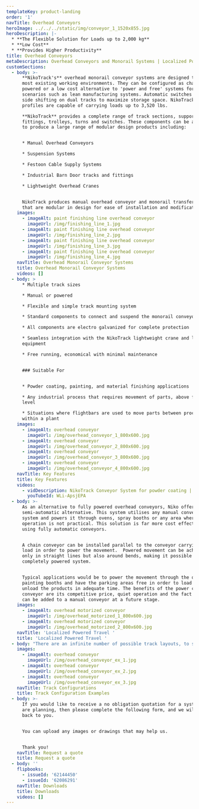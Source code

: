 ```yaml
---
templateKey: product-landing
order: '1'
navTitle: Overhead Conveyors
heroImage: ../../../static/img/conveyor_1_1520x855.jpg
heroDescription: |-
  * **The Flexible Solution for Loads up to 2,000 kg**
  * **Low Cost**
  * **Provides Higher Productivity**
title: Overhead Conveyors
metaDescription: Overhead Conveyors and Monorail Systems | Localized Power Travel | Modular Design | Easy Installation | Easy Modification | Festoons | Free Running
customSections:
  - body: >-
      **NikoTrack's** overhead monorail conveyor systems are designed to suit
      most existing working environments. They can be configured as chain
      powered or a low cost alternative to 'power and free' systems for certain
      scenarios such as lean manufacturing systems. Automatic switches allow for
      side shifting on dual tracks to maximize storage space. NikoTracks six
      profiles are capable of carrying loads up to 3,520 lbs.

      **NikoTrack** provides a complete range of track sections, support
      fittings, trolleys, turns and switches. These components can be assembled
      to produce a large range of modular design products including:


      * Manual Overhead Conveyors

      * Suspension Systems

      * Festoon Cable Supply Systems

      * Industrial Barn Door tracks and fittings

      * Lightweight Overhead Cranes


      NikoTrack produces manual overhead conveyor and monorail transfer systems
      that are modular in design for ease of installation and modification.
    images:
      - imageAlt: paint finishing line overhead conveyor
        imageUrl: /img/finishing_line_1.jpg
      - imageAlt: paint finishing line overhead conveyor
        imageUrl: /img/finishing_line_2.jpg
      - imageAlt: paint finishing line overhead conveyor
        imageUrl: /img/finishing_line_3.jpg
      - imageAlt: paint finishing line overhead conveyor
        imageUrl: /img/finishing_line_4.jpg
    navTitle: Overhead Monorail Conveyor Systems
    title: Overhead Monorail Conveyor Systems
    videos: []
  - body: >
      * Multiple track sizes

      * Manual or powered

      * Flexible and simple track mounting system

      * Standard components to connect and suspend the monorail conveyor track

      * All components are electro galvanized for complete protection

      * Seamless integration with the NikoTrack lightweight crane and lifting
      equipment

      * Free running, economical with minimal maintenance


      ### Suitable For


      * Powder coating, painting, and material finishing applications

      * Any industrial process that requires movement of parts, above floor
      level

      * Situations where flightbars are used to move parts between processes
      within a plant
    images:
      - imageAlt: overhead conveyor
        imageUrl: /img/overhead_conveyor_1_800x600.jpg
      - imageAlt: overhead conveyor
        imageUrl: /img/overhead_conveyor_2_800x600.jpg
      - imageAlt: overhead conveyor
        imageUrl: /img/overhead_conveyor_3_800x600.jpg
      - imageAlt: overhead conveyor
        imageUrl: /img/overhead_conveyor_4_800x600.jpg
    navTitle: Key Features
    title: Key Features
    videos:
      - vidDescription: NikoTrack Conveyor System for powder coating | Czech Republic
        youTubeId: WLi-ApsjEPA
  - body: >-
      As an alternative to fully powered overhead conveyors, Niko offers a
      semi-automatic alternative. This system utilises any manual conveyor
      system and powers it through ovens, spray booths or any area where manual
      operation is not practical. This solution is far more cost effective than
      using fully automatic conveyors.


      A chain conveyor can be installed parallel to the conveyor carrying the
      load in order to power the movement.  Powered movement can be achieved not
      only in straight lines but also around bends, making it possible to have a
      completely powered system.


      Typical applications would be to power the movement through the ovens or
      painting booths and have the parking areas free in order to load and
      unload the products in adequate time. The benefits of the power chain
      conveyor are its competitive price, quiet operation and the fact that it
      can be added to a manual conveyor at a future stage.
    images:
      - imageAlt: overhead motorized conveyor
        imageUrl: /img/overhead_motorized_1_800x600.jpg
      - imageAlt: overhead motorized conveyor
        imageUrl: /img/overhead_motorized_2_800x600.jpg
    navTitle: 'Localized Powered Travel '
    title: 'Localized Powered Travel '
  - body: "There are an infinite number of possible track layouts, to suit any particular application. NikoTrack provide a wide range of turns, switches, turntables, which can be manually or pneumatically operated. Layouts can be optimized for:\n\n* **Storage Space Utilization\r**\n  * The use of automatic switches and precision bent 90 degree track, allows for a flight bar travelling along the manual overhead conveyor track, to be side shifted, and stored in an accumulating idle area for storage or process dwell time. The Overhead Conveyor Systems C1 catalogue displays the different modular fittings to achieve precise track placement for maximum space utilization.\r\n* **Overhead Load Positioning\r**\n  * The enclosed precision track has tapered sides to ensure that the load carrying trolleys self locate to run freely and smoothly with minimal force required to move the loaded trolley. Repeatable positioning of loaded trolleys is achieved throughout the entire manual overhead conveyor system.\r\n* **NikoTrack Overhead Turntable Detour System\r**\n  * The unique NikoTrack Turntable Detour system allows for multiple overhead track systems to be interconnected. Loads or flight bars are easily transferred between different processes or areas of the plant. Turntables are an ergonomic solution to multiple conveyor destination systems, reducing capital expenditure on more complex overhead conveyor track layouts."
    images:
      - imageAlt: overhead conveyor
        imageUrl: /img/overhead_conveyor_ex_1.jpg
      - imageAlt: overhead conveyor
        imageUrl: /img/overhead_conveyor_ex_2.jpg
      - imageAlt: overhead conveyor
        imageUrl: /img/overhead_conveyor_ex_3.jpg
    navTitle: Track Configurations
    title: Track Configuration Examples
  - body: >-
      If you would like to receive a no obligation quotation for a system you
      are planning, then please complete the following form, and we will get
      back to you.


      You can upload any images or drawings that may help us.


      Thank you!
    navTitle: Request a quote
    title: Request a quote
  - body: ''
    flipbooks:
      - issueId: '62144450'
      - issueId: '62086291'
    navTitle: Downloads
    title: Downloads
    videos: []
---
```

